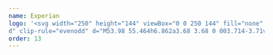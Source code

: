 ```yaml
---
name: Experian
logo: '<svg width="250" height="144" viewBox="0 0 250 144" fill="none" xmlns="http://www.w3.org/2000/svg"><path fill-rule="evenod
d" clip-rule="evenodd" d="M53.98 55.464h6.862a3.68 3.68 0 003.714-3.71v-6.855c0-2.075-1.7-3.71-3.714-3.71h-6.863a3.719 3.719 0 00-3.714 3.71v6.855a3.68 3.68 0 003.714 3.71zM35.344 70.87h7.68c2.33 0 4.218-1.823 4.218-4.15v-7.736a4.149 4.149 0 00-4.155-4.15h-7.743c-2.267 0-4.155 1.887-4.155 4.15v7.736a4.149 4.149 0 004.155 4.15zm6.988 16.036H37.61a2.524 2.524 0 01-2.518-2.515v-4.717a2.524 2.524 0 012.518-2.515h4.722a2.524 2.524 0 012.518 2.515v4.717a2.524 2.524 0 01-2.518 2.515zm7.05 14.905h5.604c1.7 0 3.022-1.321 3.022-3.019v-5.597a3.02 3.02 0 00-3.022-3.018h-5.603a3.02 3.02 0 00-3.022 3.018v5.597a3.021 3.021 0 003.022 3.019zm26.064-43.518h-3.84a2.095 2.095 0 01-2.078-2.075v-3.837c0-1.132.945-2.075 2.078-2.075h3.84c1.133 0 2.078.943 2.078 2.075v3.837c.063 1.131-.882 2.075-2.078 2.075zm86.94.377a2.188 2.188 0 01-2.203 2.201c-1.259 0-2.266-1.006-2.266-2.2 0-1.196 1.007-2.202 2.266-2.202 1.196 0 2.203.943 2.203 2.201zM78.784 84.643c-.315.504-.882.755-1.511.755-.315 0-.756-.063-1.008-.251-.503-.315-.818-.944-.818-1.573 0-.314.063-.629.252-.88l5.162-8.112-5.162-8.113c-.19-.251-.252-.629-.252-.88 0-.63.315-1.258.881-1.573.315-.188.63-.251.945-.251.63 0 1.196.251 1.574.755l4.217 6.666 4.281-6.666c.315-.504.945-.755 1.574-.755.315 0 .63.063.945.251.566.315.88.944.88 1.573 0 .314-.062.629-.25.88l-5.163 8.113 5.162 8.112c.189.251.252.566.252.88 0 .63-.315 1.321-.819 1.573-.314.188-.692.251-1.007.251-.63 0-1.133-.251-1.51-.755l-4.282-6.603-4.343 6.603zm25.874-21.255c-2.833 0-5.477 1.069-7.429 2.83v-.88c0-.944-.818-1.762-1.825-1.762-.945 0-1.826.818-1.826 1.761v26.916c0 .943.944 1.76 1.826 1.76.944 0 1.825-.817 1.825-1.76v-9.496c1.952 1.76 4.596 2.83 7.429 2.83 6.17 0 11.143-4.968 11.143-11.068a11.078 11.078 0 00-11.143-11.131zm-7.492 11.13c0-4.15 3.274-7.42 7.429-7.42 4.218 0 7.492 3.27 7.429 7.42 0 4.151-3.274 7.421-7.429 7.421s-7.429-3.27-7.429-7.42zm50.175-2.012v11.131c0 .944-.881 1.761-1.825 1.761-1.008 0-1.826-.817-1.826-1.76v-18.3c0-.944.881-1.762 1.826-1.762.881 0 1.762.755 1.825 1.698a9.286 9.286 0 015.54-1.824c1.133 0 2.015.88 2.015 1.824 0 1.006-.882 1.887-2.015 1.887-2.833.063-5.54 1.069-5.54 5.345zm11.017-7.169c0-.943.819-1.76 1.826-1.76.944 0 1.826.817 1.826 1.76V83.7c0 .944-.945 1.761-1.826 1.761-.944 0-1.826-.817-1.826-1.76V65.336zm25.245 0c0-.943.882-1.76 1.826-1.76.881 0 1.826.817 1.826 1.76V83.7c0 .944-.882 1.761-1.826 1.761-1.007 0-1.826-.817-1.826-1.76v-.881c-2.014 1.76-4.596 2.83-7.428 2.83a11.077 11.077 0 01-11.143-11.131c0-6.1 4.973-11.069 11.143-11.069 2.832 0 5.414 1.07 7.428 2.83v-.943zm-7.428 16.602c4.155 0 7.428-3.27 7.428-7.42s-3.273-7.421-7.428-7.421c-4.155 0-7.429 3.27-7.429 7.42 0 4.151 3.274 7.421 7.429 7.421zm24.048-14.904c3.085 0 5.729 2.641 5.729 5.723V83.7c0 .944.818 1.761 1.826 1.761.944 0 1.825-.817 1.825-1.76V72.254c0-4.905-4.469-8.804-9.443-8.804-2.14 0-4.092.628-5.666 1.823-.063-.943-.944-1.698-1.825-1.698-.945 0-1.826.818-1.826 1.761V83.7c0 .944.818 1.761 1.826 1.761.944 0 1.825-.817 1.825-1.76V72.568c0-4.339 2.77-5.534 5.729-5.534zM74.377 73.89c-.063-5.66-5.1-10.44-11.08-10.44-6.233 0-11.143 4.969-11.143 11.069 0 6.225 4.973 11.13 11.143 11.13 2.959 0 5.728-1.131 7.743-3.144.378-.314.63-.88.63-1.383 0-1.006-.882-1.824-1.826-1.824-.567 0-1.07.314-1.448.755-1.26 1.32-3.085 1.95-5.036 1.95-3.715 0-6.736-2.516-7.366-6.038H72.803c.063 0 .126 0 .189-.063.755-.314 1.385-1.069 1.385-2.012zm-11.08-6.792a7.33 7.33 0 017.05 5.157H56.184c.944-3.019 3.714-5.157 7.114-5.157zm66.228-3.648c5.918 0 11.017 4.78 11.08 10.44 0 .943-.692 1.76-1.448 2.075H122.222c.63 3.522 3.652 6.037 7.366 6.037 1.952 0 3.777-.629 5.036-1.95.378-.44.882-.754 1.448-.754.945 0 1.826.818 1.826 1.824 0 .503-.252 1.069-.629 1.383-2.015 2.013-4.785 3.145-7.744 3.145-6.169 0-11.143-4.906-11.143-11.131 0-6.1 4.911-11.069 11.143-11.069zm7.051 8.805c-.944-3.019-3.714-5.157-7.051-5.157-3.399 0-6.169 2.138-7.114 5.157h14.165zm76.931 13.206c-.189 0-.315-.126-.315-.314v-3.082h-.693c-.189 0-.314-.126-.314-.314 0-.19.125-.315.314-.315h2.015c.189 0 .315.126.315.315 0 .188-.126.314-.315.314h-.693v3.082c0 .188-.126.314-.314.314zm3.273-.251c.063.125.126.251.315.251.126 0 .252-.063.189-.251 0 0 .063 0 .378-1.007.131-.35.263-.762.373-1.108l.13-.401v2.453c0 .188.126.314.315.314s.315-.126.315-.314v-3.27a.43.43 0 00-.441-.44.474.474 0 00-.441.314l-.881 2.578-.881-2.578a.474.474 0 00-.441-.315.43.43 0 00-.441.44v3.27c0 .19.126.315.315.315s.315-.126.315-.314v-2.453l.881 2.516z" fill="currentColor"></path></svg>'
order: 13
---
```

